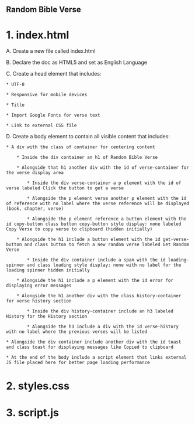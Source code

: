 ## Random Bible Verse

# 1.  index.html

  A.  Create a new file called index.html

  B.  Declare the doc as HTML5 and set as English Language

  C.  Create a head element that includes:

    * UTF-8

    * Responsive for mobile devices

    * Title

    * Import Google Fonts for verse text

    * Link to external CSS file

  D.  Create a body element to contain all visible content that includes:

    * A div with the class of container for centering content

        * Inside the div container an h1 of Random Bible Verse

        * Alongside that h1 another div with the id of verse-container for the verse display area

            * Inside the div verse-container a p element with the id of verse labeled Click the button to get a verse

            * Alongside the p element verse another p element with the id of reference with no label where the verse reference will be displayed (book, chapter, verse)

            * Alongside the p element reference a button element with the id copy-button class button copy-button style display: none labeled Copy Verse to copy verse to clipboard (hidden initially)

        * Alongside the h1 include a button element with the id get-verse-button and class button to fetch a new random verse labeled Get Random Verse

            * Inside the div container include a span with the id loading-spinner and class loading style display: none with no label for the loading spinner hidden initially

        * Alongside the h1 include a p element with the id error for displaying error messages

        * Alongside the h1 another div with the class history-container for verse history section

            * Inside the div history-container include an h3 labeled History for the History section

            * Alongside the h3 include a div with the id verse-history with no label where the previous verses will be listed

    * Alongside the div container include another div with the id toast and class toast for displaying messages like Copied to clipboard

    * At the end of the body include a script element that links external JS file placed here for better page loading performance


# 2.  styles.css

# 3.  script.js